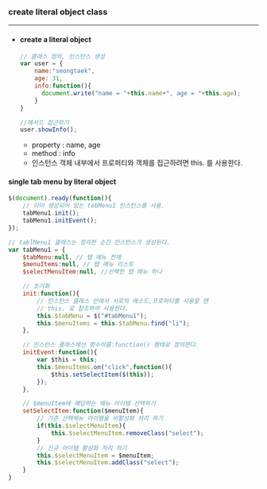 ### create literal object class

---



- #### create a literal object 

  ~~~javascript
  // 클래스 정의, 인스턴스 생성
  var user = {
      name:"seongtaek",
      age: 31,
      info:function(){
      	document.write("name = "+this.name+", age = "+this.age);
      }
  }
  
  //메서드 접근하기
  user.showInfo();
  ~~~

  - property : name, age 
  - method : info
  - 인스턴스 객체 내부에서 프로퍼티와 객체를 접근하려면 this. 를 사용한다.



#### single tab menu by literal object

~~~javascript
$(document).ready(function(){
    // 이미 생성되어 있는 tebMenu1 인스턴스를 사용.
    tabMenu1.init(); 
    tabMenu1.initEvent();
});

// tablMenu1 클래스는 정의한 순간 인스턴스가 생성된다.
var tabMenu1 = {
    $tabMenu:null, // 탭 메뉴 전체
    $menuItems:null, // 탭 메뉴 리스트
    $selectMenuItem:null, //선택한 탭 메뉴 하나

	// 초기화
    init:function(){
        // 인스턴스 클래스 안에서 서로의 메소드,프로퍼티를 사용할 땐
        // this. 로 참조하여 사용한다.
        this.$tabMenu = $("#tabMenu1");
        this.$menuItems = this.$tabMenu.find("li");
    },

    // 인스턴스 클래스에선 함수이름:function() 형태로 정의한다.
    initEvent:function(){
        var $this = this;
        this.$menuItems.on("click",function(){
        	$this.setSelectItem($(this));
        });
    },

    // $menuItem에 해당하는 메뉴 아이템 선택하기
    setSelectItem:function($menuItem){
        // 기존 선택메뉴 아이템을 비활성화 처리 하기
        if(this.$selectMenuItem){
            this.$selectMenuItem.removeClass("select");
        }
        // 신규 아이템 활성화 처리 하기
        this.$selectMenuItem = $menuItem;
        this.$selectMenuItem.addClass("select");
    }
}
~~~

